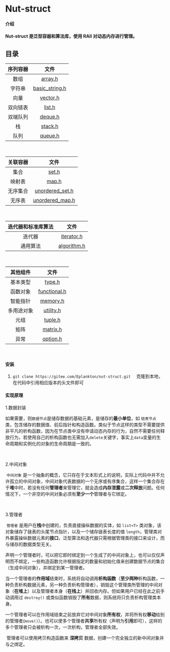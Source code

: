 # Nut-struct

#### **介绍**
#### Nut-struct 是泛型容器和算法库，使用 RAII 对动态内存进行管理。



## 目录
| 序列容器 |                                             文件                                             |
| :------: | :------------------------------------------------------------------------------------------: |
|   数组   |        [array.h](https://gitee.com/Eplankton/nut-struct/blob/master/cpp_type/array.h)        |
|  字符串  | [basic_string.h](https://gitee.com/Eplankton/nut-struct/blob/master/cpp_type/basic_string.h) |
|   向量   |       [vector.h](https://gitee.com/Eplankton/nut-struct/blob/master/cpp_type/vector.h)       |
| 双向链表 |         [list.h](https://gitee.com/Eplankton/nut-struct/blob/master/cpp_type/list.h)         |
| 双端队列 |        [deque.h](https://gitee.com/Eplankton/nut-struct/blob/master/cpp_type/deque.h)        |
|    栈    |        [stack.h](https://gitee.com/Eplankton/nut-struct/blob/master/cpp_type/stack.h)        |
|   队列   |        [queue.h](https://gitee.com/Eplankton/nut-struct/blob/master/cpp_type/queue.h)        |

<br>

| 关联容器 |                                              文件                                              |
| :------: | :--------------------------------------------------------------------------------------------: |
|   集合   |           [set.h](https://gitee.com/Eplankton/nut-struct/blob/master/cpp_type/set.h)           |
|  映射表  |           [map.h](https://gitee.com/Eplankton/nut-struct/blob/master/cpp_type/map.h)           |
| 无序集合 | [unordered_set.h](https://gitee.com/Eplankton/nut-struct/blob/master/cpp_type/unordered_set.h) |
|  无序表  | [unordered_map.h](https://gitee.com/Eplankton/nut-struct/blob/master/cpp_type/unordered_map.h) |

<br>

| 迭代器和标准库算法 |                                          文件                                          |
| :----------------: | :------------------------------------------------------------------------------------: |
|       迭代器       |  [iterator.h](https://gitee.com/Eplankton/nut-struct/blob/master/cpp_type/iterator.h)  |
|      通用算法      | [algorithm.h](https://gitee.com/Eplankton/nut-struct/blob/master/cpp_type/algorithm.h) |

<br>

|  其他组件  |                                           文件                                           |
| :--------: | :--------------------------------------------------------------------------------------: |
|  基本类型  |       [type.h](https://gitee.com/Eplankton/nut-struct/blob/master/cpp_type/type.h)       |
|  函数对象  | [functional.h](https://gitee.com/Eplankton/nut-struct/blob/master/cpp_type/functional.h) |
|  智能指针  |     [memory.h](https://gitee.com/Eplankton/nut-struct/blob/master/cpp_type/memory.h)     |
| 多用途对象 |    [utility.h](https://gitee.com/Eplankton/nut-struct/blob/master/cpp_type/utility.h)    |
|    元组    |      [tuple.h](https://gitee.com/Eplankton/nut-struct/blob/master/cpp_type/tuple.h)      |
|    矩阵    |     [matrix.h](https://gitee.com/Eplankton/nut-struct/blob/master/cpp_type/matrix.h)     |
|    异常    |     [option.h](https://gitee.com/Eplankton/nut-struct/blob/master/cpp_type/option.h)     |

<br>

#### **安装**

 1. `git clone https://gitee.com/Eplankton/nut-struct.git  ` 克隆到本地，在代码中引用相应版本的头文件即可

#### **实现原理**

1.数据封装

​	如果需要，则`数据节点`是储存数据的基础元素，是储存的**最小单位**，如 `链表节点`类，包含储存的数据值、前后指针和构造函数。类似于节点这样的类型不需要提供非平凡的析构函数，因为在节点类中没有申请动态内存的行为，自然不需要任何释放行为，若使用自己的析构函数也无需加入`delete`关键字，事实上`data`变量的生命周期和实例化的对象的生命周期是一致的。

<br>

2.中间对象

​	`中间对象` 是一个抽象的概念，它只存在于文本形式上的说明，实际上代码中并不允许孤立的中间对象，中间对象代表数据的一个无序或有序集合，这样一个集合存在于**堆**中时，若没有任何**管理者**来管理它，就会造成**内存泄露**或**二次释放**问题。任何情况下，一个非空的中间对象必须有**至少一个**管理者与它绑定。

<br>

3.管理者

​	`管理者` 是用户在**栈**中创建的，负责直接操纵数据的实体，如 `list<T>` 类对象，该对象储存了链表的头尾节点指针，以及一个储存链表长度的值 `length`，管理类对外暴露操纵数据元素的**接口**，泛型算法和迭代器只需根据管理类的接口来设计，而与储存的数据类型无关。

​	声明一个管理者时，可以把它即时绑定到一个生成了的中间对象上，也可以仅仅声明而不绑定，一些构造函数允许根据指定的数量和初始化值来创建数据节点的集合（生成中间对象），并绑定到某一管理者。

​	当一个管理者的**作用域**结束时，系统将自动调用**析构函数**（**至少两种**析构函数，一种负责析构数据元素，另一种负责析构管理者），销毁这个管理类所管理的中间对象（**在堆上**）以及管理者本身（**在栈上**）并回收内存。但如果用户已经在此之前手动调用过 `destroy()` 或类似函数销毁了**所有**数据，则系统将只负责析构管理类本身。

​	一个管理者可以在作用域结束之前放弃它对中间对象**所有权**，并将所有权**移动**给别的管理者(`move()`）。也可以使多个管理者**共享**所有权（声明为**引用**即可），这样的多个管理者只会被析构一次，一次析构，管理者全部失效。

​	管理者可以使用拷贝构造函数来 **深拷贝** 数据，创建一个完全独立的新中间对象并与之绑定。

<!-- ```cpp
template <class T>
    class ListNode
    {
    protected:
        ListNode<T> *prev = NULL;
        ListNode<T> *next = NULL;
    public:
        T data;
        ListNode() : prev(NULL), next(NULL){};
        explicit ListNode(const T &userInputData) 
            : data(userInputData), prev(NULL), next(NULL){};

        template <class>
        	friend class LINKED_LIST;
    };
``` -->

<!-- ```cpp
template <class T>
    class LINKED_LIST
    {
    protected:
        ListNode<T> *head = NULL;
        ListNode<T> *tail = NULL;
        unsigned int length = 0;

    public:
        ListNode<T> *begin() const
        ListNode<T> *end() const;
        bool empty() const;
        
        LINKED_LIST() : head(NULL), tail(NULL), length(0){};
        explicit LINKED_LIST(unsigned int userInputlength);
        explicit LINKED_LIST(const T &userInputData, unsigned int userInputlength = 1);
        LINKED_LIST(ListNode<T> *start_node, ListNode<T> *end_node);
        LINKED_LIST(const LINKED_LIST<T> &obj);
        ~LINKED_LIST()
        {
            if (!this->empty())
            {
                this->destroy();
            }
            head = NULL;
            tail = NULL;
        }

        void print();
        unsigned int get_length() const
        unsigned int get_length(ListNode<T> *start_node) const;

        class iterator
        {
            ...
        };

        bool remove(ListNode<T> *start_node, unsigned int N = 0);
        unsigned int remove_all(bool (*condition)(T &stock_val));
        bool destroy();
        bool destroy(ListNode<T> *start_node, ListNode<T> *end_node);
        ListNode<T> *push_back();
        ListNode<T> *push_back(const T &obj, unsigned int num = 1);
        ListNode<T> *push_front(); 
        ListNode<T> *push_front(const T &obj, unsigned int num = 1);
        LL& merge(LINKED_LIST<T> &after);
        ListNode<T> *insert(const ListNode<T> *position, const T &obj,int num = 1);
        ListNode<T> *find(bool (*condition)(T &stock_val));
        
    };
``` -->




